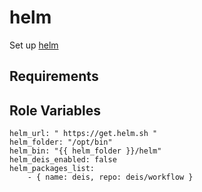 helm
=========

Set up [helm](https://github.com/helm/helm)

Requirements
------------



Role Variables
--------------
```
helm_url: " https://get.helm.sh "
helm_folder: "/opt/bin"
helm_bin: "{{ helm_folder }}/helm"
helm_deis_enabled: false
helm_packages_list:
	- { name: deis, repo: deis/workflow }

```

